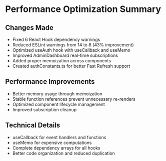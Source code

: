 # Performance Optimization Summary

## Changes Made
- Fixed 6 React Hook dependency warnings
- Reduced ESLint warnings from 14 to 8 (43% improvement) 
- Optimized useAuth hook with useCallback and useMemo
- Improved AdminDashboard real-time subscriptions
- Added proper memoization across components
- Created authConstants.ts for better Fast Refresh support

## Performance Improvements
- Better memory usage through memoization
- Stable function references prevent unnecessary re-renders
- Optimized component lifecycle management
- Improved subscription cleanup

## Technical Details
- useCallback for event handlers and functions
- useMemo for expensive computations
- Complete dependency arrays for all hooks
- Better code organization and reduced duplication
